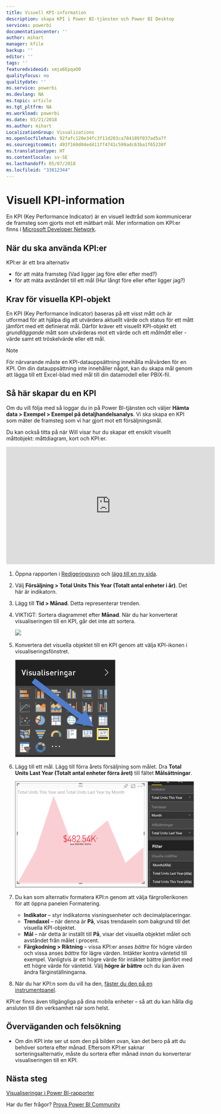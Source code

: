 ```yaml
---
title: Visuell KPI-information
description: skapa KPI i Power BI-tjänsten och Power BI Desktop
services: powerbi
documentationcenter: ''
author: mihart
manager: kfile
backup: ''
editor: ''
tags: ''
featuredvideoid: xmja6EpqaO0
qualityfocus: no
qualitydate: ''
ms.service: powerbi
ms.devlang: NA
ms.topic: article
ms.tgt_pltfrm: NA
ms.workload: powerbi
ms.date: 03/21/2018
ms.author: mihart
LocalizationGroup: Visualizations
ms.openlocfilehash: 92fafc120e34fc3f11d203ca784189f037ad5a7f
ms.sourcegitcommit: 493f160d04ed411ff4741c599adc63ba1f65230f
ms.translationtype: HT
ms.contentlocale: sv-SE
ms.lasthandoff: 05/07/2018
ms.locfileid: "33812344"
---
```

# <a name="kpi-visuals"></a>Visuell KPI-information
En KPI (Key Performance Indicator) är en visuell ledtråd som kommunicerar de framsteg som gjorts mot ett mätbart mål. Mer information om KPI:er finns i [Microsoft Developer Network](https://msdn.microsoft.com/library/hh272050).

## <a name="when-to-use-a-kpi"></a>När du ska använda KPI:er
KPI:er är ett bra alternativ

* för att mäta framsteg (Vad ligger jag före eller efter med?)
* för att mäta avståndet till ett mål (Hur långt före eller efter ligger jag?)   

## <a name="kpi-visual-requirements"></a>Krav för visuella KPI-objekt
En KPI (Key Performance Indicator) baseras på ett visst mått och är utformad för att hjälpa dig att utvärdera aktuellt värde och status för ett mått jämfört med ett definierat mål. Därför kräver ett visuellt KPI-objekt ett *grundläggande* mått som utvärderas mot ett värde och ett *målmått* eller -värde samt ett tröskelvärde eller ett mål.

> [!NOTE]
> För närvarande måste en KPI-datauppsättning innehålla målvärden för en KPI. Om din datauppsättning inte innehåller något, kan du skapa mål genom att lägga till ett Excel-blad med mål till din datamodell eller PBIX-fil.
> 
> 

## <a name="how-to-create-a-kpi"></a>Så här skapar du en KPI
Om du vill följa med så loggar du in på Power BI-tjänsten och väljer **Hämta data > Exempel > Exempel på detaljhandelsanalys**. Vi ska skapa en KPI som mäter de framsteg som vi har gjort mot ett försäljningsmål.

Du kan också titta på när Will visar hur du skapar ett enskilt visuellt måttobjekt: måttdiagram, kort och KPI:er.

<iframe width="560" height="315" src="https://www.youtube.com/embed/xmja6EpqaO0?list=PL1N57mwBHtN0JFoKSR0n-tBkUJHeMP2cP" frameborder="0" allowfullscreen></iframe>

1. Öppna rapporten i [Redigeringsvyn](service-reading-view-and-editing-view.md) och [lägg till en ny sida](power-bi-report-add-page.md).    
2. Välj **Försäljning > Total Units This Year (Totalt antal enheter i år)**.  Det här är indikatorn.
3. Lägg till **Tid > Månad**.  Detta representerar trenden.
4. VIKTIGT: Sortera diagrammet efter **Månad**. När du har konverterat visualiseringen till en KPI, går det inte att sortera.

    ![](media/power-bi-visualization-kpi/power-bi-sort-by-month.png)
5. Konvertera det visuella objektet till en KPI genom att välja KPI-ikonen i visualiseringsfönstret.
   
    ![](media/power-bi-visualization-kpi/power-bi-kpi-icon.png)
6. Lägg till ett mål. Lägg till förra årets försäljning som målet. Dra **Total Units Last Year (Totalt antal enheter förra året)** till fältet **Målsättningar**.
   
    ![](media/power-bi-visualization-kpi/power-bi-kpi.png)
7. Du kan som alternativ formatera KPI:n genom att välja färgrollerikonen för att öppna panelen Formatering.
   
   * **Indikator** – styr indikatorns visningsenheter och decimalplaceringar.
   * **Trendaxel** – när denna är **På**, visas trendaxeln som bakgrund till det visuella KPI-objektet.  
   * **Mål** – när detta är inställt till **På**, visar det visuella objektet målet och avståndet från målet i procent.
   * **Färgkodning > Riktning** – vissa KPI:er anses *bättre* för högre värden och vissa anses *bättre* för lägre värden. Intäkter kontra väntetid till exempel. Vanligtvis är ett högre värde för intäkter bättre jämfört med ett högre värde för väntetid. Välj **högre är bättre** och du kan även ändra färginställningarna.

1. När du har KPI:n som du vill ha den, [fäster du den på en instrumentpanel](service-dashboard-pin-tile-from-report.md).

KPI:er finns även tillgängliga på dina mobila enheter – så att du kan hålla dig ansluten till din verksamhet när som helst.

## <a name="considerations-and-troubleshooting"></a>Överväganden och felsökning
* Om din KPI inte ser ut som den på bilden ovan, kan det bero på att du behöver sortera efter månad. Eftersom KPI:er saknar sorteringsalternativ, måste du sortera efter månad *innan* du konverterar visualiseringen till en KPI.

## <a name="next-steps"></a>Nästa steg

[Visualiseringar i Power BI-rapporter](power-bi-report-visualizations.md)

Har du fler frågor? [Prova Power BI Community](http://community.powerbi.com/)

